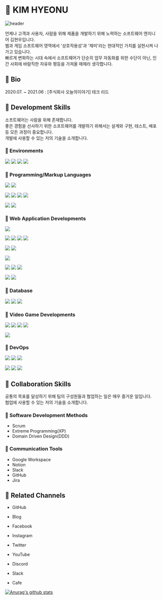 # 🌲 KIM HYEONU

![header](https://capsule-render.vercel.app/api?type=rect&color=gradient&height=300&section=header&text=KIM%20HYEONU&fontSize=90&animation=fadeIn)

언제나 고객과 사용자, 사람을 위해 제품을 개발하기 위해 노력하는 소프트웨어 엔지니어 김현우입니다.  
웹과 게임 소프트웨어 영역에서 '상호작용성'과 '재미'라는 현대적인 가치를 실현시켜 나가고 있습니다.  
빠르게 변화하는 시대 속에서 소프트웨어가 단순히 업무 자동화를 위한 수단이 아닌, 인간 사회에 바람직한 자유와 평등을 가져올 매체라 생각합니다.  

## 🍎 Bio

2020.07. ~ 2021.06 : [주식회사 오늘의이야기] 테크 리드

## 🍎 Development Skills

소프트웨어는 사람을 위해 존재합니다.  
좋은 경험을 선사하기 위한 소프트웨어를 개발하기 위해서는 설계와 구현, 테스트, 배포 등 모든 과정이 중요합니다.  
개발에 사용할 수 있는 저의 기술을 소개합니다.  

### 🍏 Environments

<img src="https://img.shields.io/badge/Visual Studio-5C2D91?style=flat-square&logo=visual-studio&logoColor=white"/></a>
<img src="https://img.shields.io/badge/Visual Studio Code-007ACC?style=flat-square&logo=visual-studio-code&logoColor=white"/></a>
<img src="https://img.shields.io/badge/JetBrains PyCharm-000000?style=flat-square&logo=jetbrains&logoColor=white"/></a>
<img src="https://img.shields.io/badge/Jetbrains WebStorm-000000?style=flat-square&logo=jetbrains&logoColor=white"/></a>

### 🍏 Programming/Markup Languages

<img src="https://img.shields.io/badge/JavaScript-F7DF1E?style=flat-square&logo=javascript&logoColor=white"/></a>
<img src="https://img.shields.io/badge/TypeScript-3178C6?style=flat-square&logo=typescript&logoColor=white"/></a>

<img src="https://img.shields.io/badge/Python-3776AB?style=flat-square&logo=python&logoColor=white"/></a>
<img src="https://img.shields.io/badge/C-A8B9CC?style=flat-square&logo=c&logoColor=white"/></a>
<img src="https://img.shields.io/badge/C++-00599C?style=flat-square&logo=c%2b%2b&logoColor=white"/></a>
<img src="https://img.shields.io/badge/C%23-239120?style=flat-square&logo=c-sharp&logoColor=white"/></a>

<img src="https://img.shields.io/badge/HTML5-E34F26?style=flat-square&logo=HTML5&logoColor=white"/></a>
<img src="https://img.shields.io/badge/CSS3-1572B6?style=flat-square&logo=CSS3&logoColor=white"/></a>

### 🍏 Web Application Developments

<img src="https://img.shields.io/badge/Bootstrap-7952B3?style=flat-square&logo=bootstrap&logoColor=white"/></a>

<img src="https://img.shields.io/badge/React-61DAFB?style=flat-square&logo=react&logoColor=white"/></a>
<img src="https://img.shields.io/badge/Redux-764ABC?style=flat-square&logo=redux&logoColor=white"/></a>
<img src="https://img.shields.io/badge/Redux Saga-999999?style=flat-square&logo=redux-saga&logoColor=white"/></a>
<img src="https://img.shields.io/badge/Material UI-0081CB?style=flat-square&logo=material-ui&logoColor=white"/></a>

<img src="https://img.shields.io/badge/Vue.js-4FC08D?style=flat-square&logo=vue.js&logoColor=white"/></a>
<img src="https://img.shields.io/badge/Vuetify-1867C0?style=flat-square&logo=vuetify&logoColor=white"/></a>

<img src="https://img.shields.io/badge/React Native-61DAFB?style=flat-square&logo=react&logoColor=white"/></a>

<img src="https://img.shields.io/badge/Flask-000000?style=flat-square&logo=flask&logoColor=white"/></a>
<img src="https://img.shields.io/badge/Node.js-339933?style=flat-square&logo=node.js&logoColor=white"/></a>
<img src="https://img.shields.io/badge/Express-000000?style=flat-square&logo=express&logoColor=white"/></a>

<img src="https://img.shields.io/badge/GraphQL-E434AA?style=flat-square&logo=graphql&logoColor=white"/></a>
<img src="https://img.shields.io/badge/Apollo GraphQL-311C87?style=flat-square&logo=apollo-graphql&logoColor=white"/></a>

### 🍏 Database

<img src="https://img.shields.io/badge/MongoDB-47A248?style=flat-square&logo=mongodb&logoColor=white"/></a>
<img src="https://img.shields.io/badge/MySQL-4479A1?style=flat-square&logo=mysql&logoColor=white"/></a>
<img src="https://img.shields.io/badge/MariaDB-003545?style=flat-square&logo=mariadb&logoColor=white"/></a>

### 🍏 Video Game Developments

<img src="https://img.shields.io/badge/OpenGL-5586A4?style=flat-square&logo=opengl&logoColor=white"/></a>
<img src="https://img.shields.io/badge/OpenGL ES-5586A4?style=flat-square&logo=opengl&logoColor=white"/></a>
<img src="https://img.shields.io/badge/DirectX-5E5E5E?style=flat-square&logo=microsoft&logoColor=white"/></a>
<img src="https://img.shields.io/badge/Metal-000000?style=flat-square&logo=apple&logoColor=white"/></a>

<img src="https://img.shields.io/badge/Unity-000000?style=flat-square&logo=unity&logoColor=white"/></a>

### 🍏 DevOps

<img src="https://img.shields.io/badge/Docker-2496ED?style=flat-square&logo=docker&logoColor=white"/></a>
<img src="https://img.shields.io/badge/Kubernetes-326CE5?style=flat-square&logo=kubernetes&logoColor=white"/></a>
<img src="https://img.shields.io/badge/Jenkins-D24939?style=flat-square&logo=jenkins&logoColor=white"/></a>

<img src="https://img.shields.io/badge/AWS-232F3E?style=flat-square&logo=amazon-aws&logoColor=white"/></a>
<img src="https://img.shields.io/badge/GCP-4285F4?style=flat-square&logo=google-cloud&logoColor=white"/></a>
<img src="https://img.shields.io/badge/Firebase-FFCA28?style=flat-square&logo=firebase&logoColor=white"/></a>

## 🍎 Collaboration Skills

공통의 목표를 달성하기 위해 팀의 구성원들과 협업하는 일은 매우 즐거운 일입니다.  
협업에 사용할 수 있는 저의 기술을 소개합니다.  

### 🍏 Software Development Methods

* Scrum
* Extreme Programming(XP)
* Domain Driven Design(DDD)

### 🍏 Communication Tools

* Google Workspace
* Notion
* Slack
* GitHub
* Jira

## 🍎 Related Channels

* GitHub
* Blog
* Facebook
* Instagram
* Twitter
* YouTube

* Discord
* Slack
* Cafe

[![Anurag's github stats](https://github-readme-stats.vercel.app/api?username=kimhyeonu&show_icons=true&theme=tokyonight)](https://github.com/anuraghazra/github-readme-stats)

